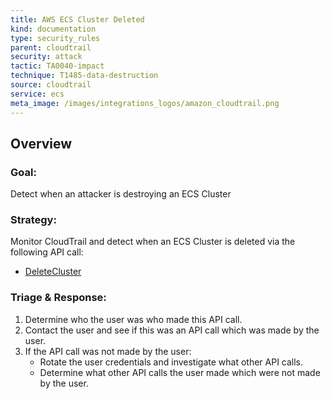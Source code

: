 ```yaml
---
title: AWS ECS Cluster Deleted
kind: documentation
type: security_rules
parent: cloudtrail
security: attack
tactic: TA0040-impact
technique: T1485-data-destruction
source: cloudtrail
service: ecs
meta_image: /images/integrations_logos/amazon_cloudtrail.png
---
```


## Overview

### **Goal:**
Detect when an attacker is destroying an ECS Cluster

### **Strategy:**
Monitor CloudTrail and detect when an ECS Cluster is deleted via the following API call:
* [DeleteCluster][1]

### **Triage & Response:**
1. Determine who the user was who made this API call.
2. Contact the user and see if this was an API call which was made by the user.
3. If the API call was not made by the user:
   * Rotate the user credentials and investigate what other API calls.
   * Determine what other API calls the user made which were not made by the user.

[1]: https://docs.aws.amazon.com/AmazonECS/latest/APIReference/API_DeleteCluster.html
